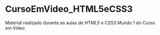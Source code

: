 # CursoEmVideo_HTML5eCSS3
 Material realizado durante as aulas de HTML5 e CSS3 Mundo 1 do Curso em Vídeo
